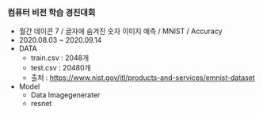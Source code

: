 ### 컴퓨터 비전 학습 경진대회
+ 월간 데이콘 7 / 글자에 숨겨진 숫자 이미지 예측 / MNIST / Accuracy
+ 2020.08.03 ~ 2020.09.14
+ DATA
  + train.csv : 2048개
  + test.csv : 20480개
  + 출처 : https://www.nist.gov/itl/products-and-services/emnist-dataset
+ Model
  + Data Imagegenerater
  + resnet

